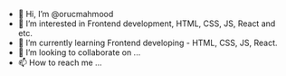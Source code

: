- 👋 Hi, I’m @orucmahmood
- 👀 I’m interested in Frontend development, HTML, CSS, JS, React and etc.
- 🌱 I’m currently learning Frontend developing - HTML, CSS, JS, React.
- 💞️ I’m looking to collaborate on ...
- 📫 How to reach me ...

<!---
orucmahmood/orucmahmood is a ✨ special ✨ repository because its `README.md` (this file) appears on your GitHub profile.
You can click the Preview link to take a look at your changes.
--->
